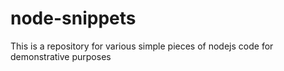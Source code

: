 # node-snippets
This is a repository for various simple pieces of nodejs code for demonstrative purposes
